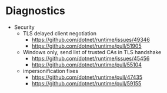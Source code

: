 # Diagnostics

- Security
    - TLS delayed client negotiation
        - https://github.com/dotnet/runtime/issues/49346
        - https://github.com/dotnet/runtime/pull/51905
    - Windows only, send list of trusted CAs in TLS handshake
        - https://github.com/dotnet/runtime/issues/45456
        - https://github.com/dotnet/runtime/pull/55104
    - impersonification fixes
        - https://github.com/dotnet/runtime/pull/47435
        - https://github.com/dotnet/runtime/pull/59155